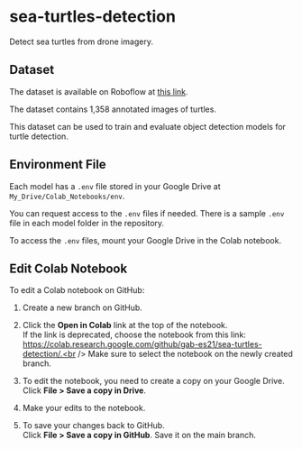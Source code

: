 # sea-turtles-detection
Detect sea turtles from drone imagery.

## Dataset

The dataset is available on Roboflow at [this link](https://universe.roboflow.com/gabriel-esteves-dy2cw/sea-turtles-yia2e/dataset/1).

The dataset contains 1,358 annotated images of turtles.

This dataset can be used to train and evaluate object detection models for turtle detection.

## Environment File

Each model has a `.env` file stored in your Google Drive at `My_Drive/Colab_Notebooks/env`.

 You can request access to the `.env` files if needed. There is a sample `.env` file in each model folder in the repository.

To access the `.env` files, mount your Google Drive in the Colab notebook.


## Edit Colab Notebook

To edit a Colab notebook on GitHub:

1. Create a new branch on GitHub.

2. Click the **Open in Colab** link at the top of the notebook. 
<br /> If the link is deprecated, choose the notebook from this link:
<br /> https://colab.research.google.com/github/gab-es21/sea-turtles-detection/.<br /> Make sure to select the notebook on the newly created branch.

3. To edit the notebook, you need to create a copy on your Google Drive.
<br /> Click **File > Save a copy in Drive**.

4. Make your edits to the notebook.

5. To save your changes back to GitHub.
<br /> Click **File > Save a copy in GitHub**.
Save it on the main branch.
